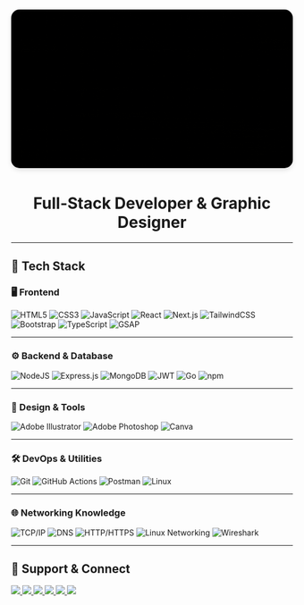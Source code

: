 <!-- Header Image -->
<h1 align="center">
  <picture>
    <source media="(prefers-color-scheme: dark)" srcset="./cover2.gif">
    <source media="(prefers-color-scheme: light)" srcset="./cover2.gif">
    <img 
      src="./cover2.gif" 
      alt="cover" 
      style="border-radius: 15px; box-shadow: 0 4px 8px rgba(0, 0, 0, 0.1);"
    >
  </picture>
</h1>

<!-- Title -->
<h1 align="center">
  Full-Stack Developer & Graphic Designer
</h1>

---

## 🚀 Tech Stack

### 🖥️ Frontend

![HTML5](https://img.shields.io/badge/html5-%23E34F26.svg?style=for-the-badge&logo=html5&logoColor=white)
![CSS3](https://img.shields.io/badge/css3-%231572B6.svg?style=for-the-badge&logo=css3&logoColor=white)
![JavaScript](https://img.shields.io/badge/javascript-%23323330.svg?style=for-the-badge&logo=javascript&logoColor=%23F7DF1E)
![React](https://img.shields.io/badge/react-%2320232a.svg?style=for-the-badge&logo=react&logoColor=%2361DAFB)
![Next.js](https://img.shields.io/badge/Next-black?style=for-the-badge&logo=next.js&logoColor=white)
![TailwindCSS](https://img.shields.io/badge/tailwindcss-%2338B2AC.svg?style=for-the-badge&logo=tailwind-css&logoColor=white)
![Bootstrap](https://img.shields.io/badge/bootstrap-%23563D7C.svg?style=for-the-badge&logo=bootstrap&logoColor=white)
![TypeScript](https://img.shields.io/badge/typescript-%23007ACC.svg?style=for-the-badge&logo=typescript&logoColor=white)
![GSAP](https://raw.githubusercontent.com/gilbarbara/logos/main/logos/gsap.svg) 

---

### ⚙️ Backend & Database

![NodeJS](https://img.shields.io/badge/node.js-6DA55F?style=for-the-badge&logo=node.js&logoColor=white)
![Express.js](https://img.shields.io/badge/express.js-%23404d59.svg?style=for-the-badge&logo=express&logoColor=%2361DAFB)
![MongoDB](https://img.shields.io/badge/MongoDB-%234ea94b.svg?style=for-the-badge&logo=mongodb&logoColor=white)
![JWT](https://img.shields.io/badge/JWT-black?style=for-the-badge&logo=JSON%20web%20tokens)
![Go](https://img.shields.io/badge/Go-%2300ADD8.svg?style=for-the-badge&logo=go&logoColor=white)
![npm](https://img.shields.io/badge/npm-%23CB3837.svg?style=for-the-badge&logo=npm&logoColor=white)

---

### 🎨 Design & Tools

![Adobe Illustrator](https://img.shields.io/badge/adobe%20illustrator-%23FF9A00.svg?style=for-the-badge&logo=adobe%20illustrator&logoColor=white)
![Adobe Photoshop](https://img.shields.io/badge/adobe%20photoshop-%2331A8FF.svg?style=for-the-badge&logo=adobe%20photoshop&logoColor=white)
![Canva](https://img.shields.io/badge/Canva-%2300C4CC.svg?style=for-the-badge&logo=Canva&logoColor=white)

---

### 🛠️ DevOps & Utilities

![Git](https://img.shields.io/badge/git-%23F05033.svg?style=for-the-badge&logo=git&logoColor=white)
![GitHub Actions](https://img.shields.io/badge/github%20actions-%232671E5.svg?style=for-the-badge&logo=githubactions&logoColor=white)
![Postman](https://img.shields.io/badge/Postman-FF6C37?style=for-the-badge&logo=postman&logoColor=white)
![Linux](https://img.shields.io/badge/Linux-FCC624?style=for-the-badge&logo=linux&logoColor=black)

---

### 🌐 **Networking Knowledge**
![TCP/IP](https://img.shields.io/badge/TCP/IP-%230072C6.svg?style=for-the-badge&logo=internetexplorer&logoColor=white)
![DNS](https://img.shields.io/badge/DNS-%233775A9.svg?style=for-the-badge&logo=cloudflare&logoColor=white)
![HTTP/HTTPS](https://img.shields.io/badge/HTTP%2FHTTPS-%23FF7139.svg?style=for-the-badge&logo=http&logoColor=white)
![Linux Networking](https://img.shields.io/badge/Linux%20Networking-%23FCC624.svg?style=for-the-badge&logo=linux&logoColor=black)
![Wireshark](https://img.shields.io/badge/Wireshark-%230065B5.svg?style=for-the-badge&logo=wireshark&logoColor=white)

---

## 🤝 Support & Connect

<p>
  <a href="mailto:ayoubsen557@gmail.com">
    <img src="https://img.shields.io/badge/-Email-D14836?style=for-the-badge&logo=gmail&logoColor=white">
  </a>
  <a href="https://instagram.com/a_code0">
    <img src="https://img.shields.io/badge/-Instagram-E4405F?style=for-the-badge&logo=instagram&logoColor=white">
  </a>
  <a href="https://paypal.me/ayoubbenrkia9">
    <img src="https://img.shields.io/badge/-PayPal-00457C?style=for-the-badge&logo=paypal&logoColor=white">
  </a>
  <a href="https://ko-fi.com/ayoubben99">
    <img src="https://img.shields.io/badge/-Ko%20Fi-FF5B2E?style=for-the-badge&logo=ko-fi&logoColor=white">
  </a>
  <a href="https://discord.a_code0">
    <img src="https://img.shields.io/badge/-Discord-5865F2?style=for-the-badge&logo=discord&logoColor=white">
  </a>
  <a href="https://linkedin.com/in/ayoub-benrkia">
    <img src="https://img.shields.io/badge/-LinkedIn-0077B5?style=for-the-badge&logo=linkedin&logoColor=white">
  </a>
</p>
